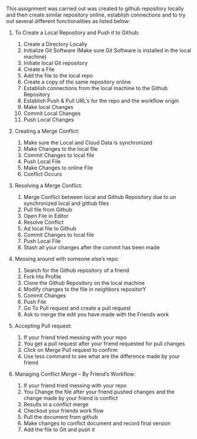 This assignment was carried out was created to github repository locally and then create similar repository online, establish connections and to try out several different functionalities as listed below:

1. To Create a Local Repository and Push it to Github:
	1. Create a Directory Locally
	2. Initialize Git Software (Make sure Git Software is installed in the local machine)
	3. Initiate local Git repository
	4. Create a File
	5. Add the file to the local repo
	6. Create a copy of the same repository online
	7. Establish connections from the local machine to the Github Repository
	8. Establish Push & Pull URL’s for the repo and the workflow origin
	9. Make local Changes
	10. Commit Local Changes
	11. Push Local Changes

			

2. Creating a Merge Conflict:
      1. Make sure the Local and Cloud Data is synchronized
      2. Make Changes to the local file
      3. Commit Changes to local file
      4. Push Local File
      5. Make Changes to online File
      6. Conflict Occurs

3. Resolving a Merge Conflict:
      1. Merge Conflict between local and Github Repository due to un synchronized local and github files
      2. Pull file from Github
      3. Open File in Editor
      4. Resolve Conflict
      5. Ad local file to Github 
      6. Commit Changes to local file
      7. Push Local File
      8. Stash all your changes after the commit has been made

4. Messing around with someone else’s repo:
	1. Search for the Github repository of a friend
	2. Fork His Profile
	3. Clone the Github Repository on the local machine
	4. Modify changes to the file in neighbors repositorY
	5. Commit Changes
	6. Push File
	7. Go To Pull request  and create a pull request
	8. Ask to merge the edit you have made with the Friends work

5. Accepting Pull request:
      1. If your friend tried messing with your repo
      2. You get a pull request after your friend requested for pull changes
      3. Click on Merge Pull request to confirm
      4. Use less command to see what are the difference made by your friend

6. Managing Conflict Merge – By Friend’s Workflow:
      1. If your friend tried messing with your repo
      2. You Change the file after your friend pushed changes and the change made by your friend is conflict
      3. Results in a conflict merge
      4. Checkout your friends work flow 
      5. Pull the document from github
      6. Make changes to conflict document and record final version
      7. Add the file to Git and push it










